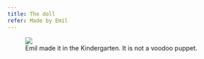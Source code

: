 ```yaml
---
title: The doll
refer: Made by Emil
---
```

<figure>
<img src="/img/emil-drawing/IMG_1630D.jpg">
<figcaption>Emil made it in the Kindergarten. It is not a voodoo puppet.</figcaption>
</figure>